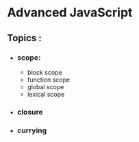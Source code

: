 # Advanced JavaScript

## Topics :

- ### scope:

  - block scope
  - function scope
  - global scope
  - lexical scope

- ### closure

- ### currying
